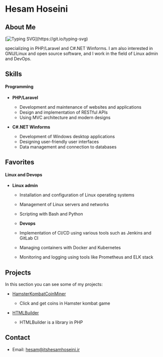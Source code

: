 # Hesam Hoseini

## About Me

[![Typing SVG](https://readme-typing-svg.demolab.com?font=Fira+Code&pause=1000&center=true&vCenter=true&width=435&lines=Hello%2C+I'ts+Hesam+Hoseini;A+Backend+Developer.)](https://git.io/typing-svg)


specializing in PHP/Laravel and C#.NET Winforms. I am also interested in GNU/Linux and open source software, and I work in the field of Linux admin and DevOps.

## Skills

#### Programming
- **PHP/Laravel**
  - Development and maintenance of websites and applications
  - Design and implementation of RESTful APIs
  - Using MVC architecture and modern designs

- **C#.NET Winforms**
  - Development of Windows desktop applications
  - Designing user-friendly user interfaces
  - Data management and connection to databases

## Favorites
#### Linux and Devops
- **Linux admin**
  - Installation and configuration of Linux operating systems
  - Management of Linux servers and networks
  - Scripting with Bash and Python

  - **Devops**
  - Implementation of CI/CD using various tools such as Jenkins and GitLab CI
  - Managing containers with Docker and Kubernetes
  - Monitoring and logging using tools like Prometheus and ELK stack

## Projects
In this section you can see some of my projects:

- [HamsterKombatCoinMiner](https://github.com/itsHesamHoseini/HamsterKombatCoinMiner)
  - Click and get coins in Hamster kombat game

- [HTMLBuilder](https://github.com/itsHesamHoseini/HTMLBuilder)
  - HTMLBuilder is a library in PHP


## Contact
- Email: [hesam@itshesamhoseini.ir](mailto:hesam@example.com)

